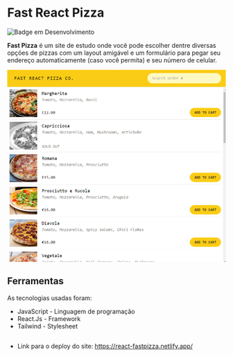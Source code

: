 # Fast React Pizza

![Badge em Desenvolvimento](https://img.shields.io/badge/status-finish-green)

**Fast Pizza** é um site de estudo onde você pode escolher dentre diversas opções de pizzas com um layout amigável e um formulário para pegar seu endereço automaticamente (caso você permita) e seu número de celular.

<img src='./public/fast-pizza-project.png' alt='imagem das pizzas disponíveis'/>

## Ferramentas

As tecnologias usadas foram:

- JavaScript - Linguagem de programação
- React.Js - Framework
- Tailwind - Stylesheet

##

- Link para o deploy do site: https://react-fastpizza.netlify.app/

